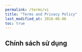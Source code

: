 ```yaml
---
permalink: /terms/vi
title: "Terms and Privacy Policy"
last_modified_at: 2016-06-06
toc: true
---
```


## Chính sách sử dụng